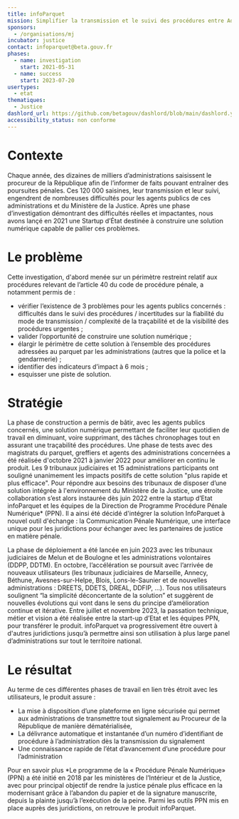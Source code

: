 ```yaml
---
title: infoParquet
mission: Simplifier la transmission et le suivi des procédures entre Administrations (hors Police et Gendarmerie) et Juridictions
sponsors:
  - /organisations/mj
incubator: justice
contact: infoparquet@beta.gouv.fr
phases:
  - name: investigation
    start: 2021-05-31
  - name: success
    start: 2023-07-20
usertypes:
  - etat
thematiques:
  - Justice
dashlord_url: https://github.com/betagouv/dashlord/blob/main/dashlord.yml
accessibility_status: non conforme
---
```

# **Contexte**

Chaque année, des dizaines de milliers d’administrations saisissent le procureur de la République afin de l’informer de faits pouvant entraîner des poursuites pénales.
Ces 120 000 saisines, leur transmission et leur suivi, engendrent de nombreuses difficultés pour les agents publics de ces administrations et du Ministère de la Justice.
Après une phase d’investigation démontrant des difficultés réelles et impactantes, nous avons lançé en 2021 une Startup d’État destinée à construire une solution numérique capable de pallier ces problèmes.

# **Le problème**

Cette investigation, d'abord menée sur un périmètre restreint relatif aux procédures relevant de l’article 40 du code de procédure pénale, a notamment permis de :

- vérifier l’existence de 3 problèmes pour les agents publics concernés : difficultés dans le suivi des procédures / incertitudes sur la fiabilité du mode de transmission / complexité de la traçabilité et de la visibilité des procédures urgentes ;
- valider l’opportunité de construire une solution numérique ;
- élargir le périmètre de cette solution à l’ensemble des procédures adressées au parquet par les administrations (autres que la police et la gendarmerie) ;
- identifier des indicateurs d’impact à 6 mois ;
- esquisser une piste de solution.

# **Stratégie**

La phase de construction a permis de bâtir, avec les agents publics concernés, une solution numérique permettant de faciliter leur quotidien de travail en diminuant, voire supprimant, des tâches chronophages tout en assurant une traçabilité des procédures.
Une phase de tests avec des magistrats du parquet, greffiers et agents des administrations concernées a été réalisée d&#39;octobre 2021 à janvier 2022 pour améliorer en continu le produit.
L﻿es 9 tribunaux judiciaires et 15 administrations participants ont souligné unanimement les impacts positifs de cette solution &quot;plus rapide et plus efficace&quot;.
Pour répondre aux besoins des tribunaux de disposer d’une solution intégrée à l&#39;environnement du Ministère de la Justice, une étroite collaboration s’est alors instaurée dès
juin 2022 entre la startup d’Etat infoParquet et les équipes de la Direction de Programme Procédure Pénale Numérique\* (PPN). Il a ainsi été décidé d&#39;intégrer la solution InfoParquet à nouvel outil d&#39;échange
: la Communication Pénale Numérique, une interface unique pour les juridictions pour
échanger avec les partenaires de justice en matière pénale.

La phase de déploiement a été lancée en juin 2023 avec les tribunaux judiciaires de Melun et de Boulogne et les administrations volontaires (DDPP, DDTM).
En octobre, l’accélération se poursuit avec l’arrivée de nouveaux utilisateurs (les tribunaux judiciaires de Marseille, Annecy, Béthune, Avesnes-sur-Helpe, Blois, Lons-le-Saunier et de nouvelles administrations : DREETS, DDETS, DREAL, DDFIP, …). Tous nos utilisateurs soulignent “la simplicité déconcertante de la solution” et suggèrent de nouvelles évolutions qui vont dans le sens du principe d’amélioration continue et itérative.
Entre juillet et novembre 2023, la passation technique, métier et vision a été réalisée entre la start-up d’Etat et les équipes PPN, pour transférer le produit. infoParquet va progressivement être ouvert à d&#39;autres juridictions jusqu’à permettre ainsi son utilisation à plus large panel d’administrations sur tout le territoire national.

# **Le résultat**

Au terme de ces différentes phases de travail en lien très étroit avec les utilisateurs, le produit
assure :

- La mise à disposition d’une plateforme en ligne sécurisée qui permet aux administrations de transmettre tout signalement au Procureur de la République de manière dématérialisée,
- La délivrance automatique et instantanée d’un numéro d’identifiant de procédure à l’administration dès la transmission du signalement
- Une connaissance rapide de l’état d’avancement d’une procédure pour l’administration

Pour en savoir plus
\*Le programme de la « Procédure Pénale Numérique» (PPN) a été initié en 2018 par les
ministères de l’Intérieur et de la Justice, avec pour principal objectif de rendre la justice
pénale plus efficace en la modernisant grâce à l’abandon du papier et de la signature
manuscrite, depuis la plainte jusqu’à l’exécution de la peine.
Parmi les outils PPN mis en place auprès des juridictions, on retrouve le produit
infoParquet.
